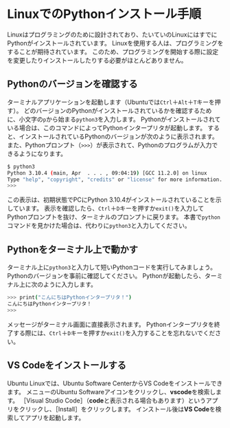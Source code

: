 # LinuxでのPythonインストール手順

Linuxはプログラミングのために設計されており、たいていのLinuxにはすでにPythonがインストールされています。
Linuxを使用する人は、プログラミングをすることが期待されています。
このため、プログラミングを開始する際に設定を変更したりインストールしたりする必要がほとんどありません。

## Pythonのバージョンを確認する

ターミナルアプリケーションを起動します（Ubuntuでは`Ctrl`＋`Alt`＋`T`キーを押す）。
どのバージョンのPythonがインストールされているかを確認するために、小文字の`p`から始まる`python3`を入力します。
Pythonがインストールされている場合は、このコマンドによってPythonインタープリタが起動します。
すると、インストールされているPythonのバージョンが次のように表示されます。
また、Pythonプロンプト（`>>>`）が表示されて、Pythonのプログラムが入力できるようになります。

```bash
$ python3
Python 3.10.4 (main, Apr  . . . , 09:04:19) [GCC 11.2.0] on linux
Type "help", "copyright", "credits" or "license" for more information.
>>>
```

この表示は、初期状態でPCにPython 3.10.4がインストールされていることを示しています。
表示を確認したら、`Ctrl`＋`D`キーを押すか`exit()`を入力してPythonプロンプトを抜け、ターミナルのプロンプトに戻ります。
本書で`python`コマンドを見かけた場合は、代わりに`python3`と入力してください。

## Pythonをターミナル上で動かす

ターミナル上に`python3`と入力して短いPythonコードを実行してみましょう。 
Pythonのバージョンを事前に確認してください。
Pythonが起動したら、ターミナル上に次のように入力します。

```bash
>>> print("こんにちはPythonインタープリタ！")
こんにちはPythonインタープリタ！
>>>
```
メッセージがターミナル画面に直接表示されます。 
Pythonインタープリタを終了する際には、`Ctrl`＋`D`キーを押すか`exit()`を入力することを忘れないでください。

## VS Codeをインストールする

Ubuntu Linuxでは、Ubuntu Software CenterからVS Codeをインストールできます。
メニューのUbuntu Softwareアイコンをクリックし、**vscode**を検索します。 
［Visual Studio Code］（**code**と表示される場合もあります）というアプリをクリックし、［Install］をクリックします。
インストール後は**VS Code**を検索してアプリを起動します。
